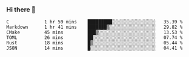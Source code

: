 ### Hi there 👋

<!--
**WShiBin/WShiBin** is a ✨ _special_ ✨ repository because its `README.md` (this file) appears on your GitHub profile.

Here are some ideas to get you started:

- 🔭 I’m currently working on ...
- 🌱 I’m currently learning ...
- 👯 I’m looking to collaborate on ...
- 🤔 I’m looking for help with ...
- 💬 Ask me about ...
- 📫 How to reach me: ...
- 😄 Pronouns: ...
- ⚡ Fun fact: ...
-->

<!--START_SECTION:waka-->

```text
C             1 hr 59 mins    █████████░░░░░░░░░░░░░░░░   35.39 %
Markdown      1 hr 41 mins    ███████▒░░░░░░░░░░░░░░░░░   29.82 %
CMake         45 mins         ███▒░░░░░░░░░░░░░░░░░░░░░   13.53 %
TOML          26 mins         ██░░░░░░░░░░░░░░░░░░░░░░░   07.74 %
Rust          18 mins         █▒░░░░░░░░░░░░░░░░░░░░░░░   05.44 %
JSON          14 mins         █░░░░░░░░░░░░░░░░░░░░░░░░   04.41 %
```

<!--END_SECTION:waka-->

